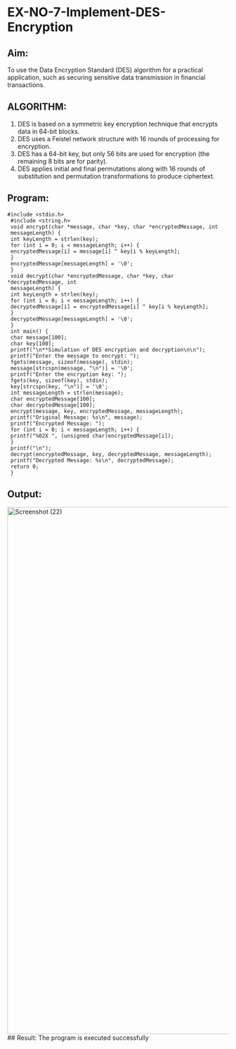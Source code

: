 # EX-NO-7-Implement-DES-Encryption

## Aim:

To use the Data Encryption Standard (DES) algorithm for a practical application, such as securing sensitive data transmission in financial transactions.

## ALGORITHM:

1. DES is based on a symmetric key encryption technique that encrypts data in 64-bit blocks.
2. DES uses a Feistel network structure with 16 rounds of processing for encryption.
3. DES has a 64-bit key, but only 56 bits are used for encryption (the remaining 8 bits are for parity).
4. DES applies initial and final permutations along with 16 rounds of substitution and permutation transformations to produce ciphertext.

## Program:
~~~
#include <stdio.h>
 #include <string.h>
 void encrypt(char *message, char *key, char *encryptedMessage, int
 messageLength) {
 int keyLength = strlen(key);
 for (int i = 0; i < messageLength; i++) {
 encryptedMessage[i] = message[i] ^ key[i % keyLength];
 }
 encryptedMessage[messageLength] = '\0'; 
 }
 void decrypt(char *encryptedMessage, char *key, char *decryptedMessage, int
 messageLength) {
 int keyLength = strlen(key);
 for (int i = 0; i < messageLength; i++) {
 decryptedMessage[i] = encryptedMessage[i] ^ key[i % keyLength];
 }
 decryptedMessage[messageLength] = '\0'; 
 }
 int main() {
 char message[100];
 char key[100];
 printf("\n**Simulation of DES encryption and decryption\n\n");
 printf("Enter the message to encrypt: ");
 fgets(message, sizeof(message), stdin);
 message[strcspn(message, "\n")] = '\0'; 
 printf("Enter the encryption key: ");
 fgets(key, sizeof(key), stdin);
 key[strcspn(key, "\n")] = '\0'; 
 int messageLength = strlen(message);
 char encryptedMessage[100];
 char decryptedMessage[100];
 encrypt(message, key, encryptedMessage, messageLength);
 printf("Original Message: %s\n", message);
 printf("Encrypted Message: ");
 for (int i = 0; i < messageLength; i++) {
 printf("%02X ", (unsigned char)encryptedMessage[i]);
 }
 printf("\n");
 decrypt(encryptedMessage, key, decryptedMessage, messageLength);
 printf("Decrypted Message: %s\n", decryptedMessage);
 return 0;
 }
~~~
## Output:
<img width="1920" height="1200" alt="Screenshot (22)" src="https://github.com/user-attachments/assets/1725b070-4544-43f4-a85d-083be9696d68" />
## Result:
  The program is executed successfully

